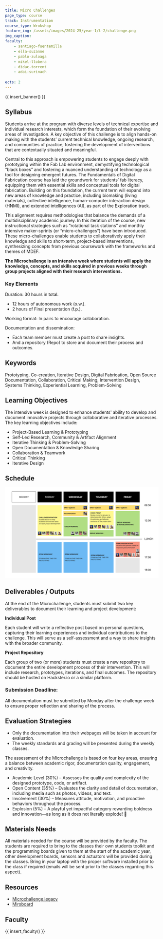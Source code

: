 ```yaml
---
title: Micro Challenges
page_type: course
track: Instrumentation
course_type: Wrokshop
feature_img: /assets/images/2024-25/year-1/t-2/challenge.png
img_caption:
faculty:
    - santiago-fuentemilla
    - ella-suzanne
    - pablo-zuloaga
    - mikel-llobera
    - didac-torrent
    - adai-surinach

ects: 2
---
```


{{ insert_banner() }}

## Syllabus

Students arrive at the program with diverse levels of technical expertise and individual research interests, which form the foundation of their evolving areas of investigation. A key objective of this challenge is to align hands-on making with the students’ current technical knowledge, ongoing research, and communities of practice, fostering the development of interventions that are contextually situated and meaningful.

Central to this approach is empowering students to engage deeply with prototyping within the Fab Lab environment, demystifying technological “black boxes” and fostering a nuanced understanding of technology as a tool for designing emergent futures. The Fundamentals of Digital Fabrication course has laid the groundwork for students’ fab literacy, equipping them with essential skills and conceptual tools for digital fabrication. Building on this foundation, the current term will expand into new areas of knowledge and practice, including biomaking (living materials), collective intelligence, human-computer interaction design (HNMI), and extended intelligences (AI), as part of the Exploration track.

This alignment requires methodologies that balance the demands of a multidisciplinary academic journey. In this iteration of the course, new instructional strategies such as “rotational task stations” and monthly intensive maker-sprints (or “micro-challenges”) have been introduced. These micro-challenges enable students to collaboratively apply their knowledge and skills to short-term, project-based interventions, synthesizing concepts from previous coursework with the frameworks and themes of MDEF.

**The Microchallenge is an intensive week where students will apply the knowledge, concepts, and skills acquired in previous weeks through group projects aligned with their research interventions.**


### Key Elements

Duration: 30 hours in total.
- 12 hours of autonomous work (o.w.).
- 2 hours of Final presentation (f.p.).

Working format: In pairs to encourage collaboration.

Documentation and dissemination:
- Each team member must create a post to share insights.
- And a repository (Repo) to store and document their process and outcomes.

## Keywords
Prototyping, Co-creation, Iterative Design, Digital Fabrication, Open Source Documentation, Collaboration, Critical Making, Intervention Design, Systems Thinking, Experiential Learning, Problem-Solving


## Learning Objectives

The intensive week is designed to enhance students' ability to develop and document innovative projects through collaborative and iterative processes. The key learning objectives include:

- Project-Based Learning & Prototyping
- Self-Led Research, Community & Artifact Alignment
- Iterative Thinking & Problem-Solving
- Open Documentation & Knowledge Sharing
- Collaboration & Teamwork
- Critical Thinking
- Iterative Design

## Schedule

![schedule](/assets/images/2024-25/year-1/t-2/challenge_schedule.png)


## Deliverables / Outputs
At the end of the Microchallenge, students must submit two key deliverables to document their learning and project development:

**Individual Post**

Each student will write a reflective post based on personal questions, capturing their learning experiences and individual contributions to the challenge. This will serve as a self-assessment and a way to share insights with the broader community.

**Project Repository**

Each group of two (or more) students must create a new repository to document the entire development process of their intervention. This will include research, prototypes, iterations, and final outcomes. The repository should be hosted on Hackster.io or a similar platform.

### Submission Deadline:
All documentation must be submitted by Monday after the challenge week to ensure proper reflection and sharing of the process.

## Evaluation Strategies 

- Only the documentation into their webpages will be taken in account for evaluation.
- The weekly standards and grading will be presented during the weekly classes.

The assessment of the Microchallenge is based on four key areas, ensuring a balance between academic rigor, documentation quality, engagement, and creativity.

- Academic Level (30%) – Assesses the quality and complexity of the designed prototype, code, or artifact.
- Open Content (35%) – Evaluates the clarity and detail of documentation, including media such as photos, videos, and text.
- Involvement (30%) – Measures attitude, motivation, and proactive behaviors throughout the process.
- Explosion (5%) – A playful yet impactful category rewarding boldness and innovation—as long as it does not literally explode! 🚀

## Materials Needs 

All materials needed for the course will be provided by the faculty. The students are required to bring to the classes their own students toolkit and the programming boards given to them at the start of the academic year, other development boards, sensors and actuators will be provided during the classes. Bring in your laptop with the proper software installed prior to the class if required (emails will be sent prior to the classes regarding this aspect).


## Resources

- [Microchallenge legacy](https://docs.google.com/spreadsheets/d/1RoIVwWUJukrAahuDsRjvr_WYvNp-9rfjk6qGn9mY8bo/edit?gid=387471898#gid=387471898)
- [Miroboard](https://miro.com/app/board/uXjVLko8tfU=/?share_link_id=777421167048)

## Faculty

{{ insert_faculty() }}